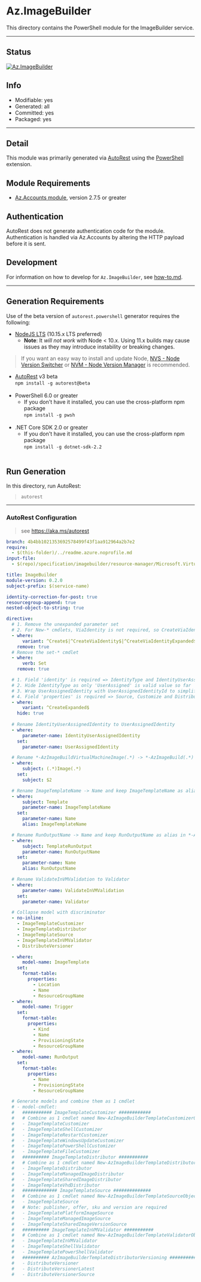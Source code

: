 <!-- region Generated -->
# Az.ImageBuilder
This directory contains the PowerShell module for the ImageBuilder service.

---
## Status
[![Az.ImageBuilder](https://img.shields.io/powershellgallery/v/Az.ImageBuilder.svg?style=flat-square&label=Az.ImageBuilder "Az.ImageBuilder")](https://www.powershellgallery.com/packages/Az.ImageBuilder/)

## Info
- Modifiable: yes
- Generated: all
- Committed: yes
- Packaged: yes

---
## Detail
This module was primarily generated via [AutoRest](https://github.com/Azure/autorest) using the [PowerShell](https://github.com/Azure/autorest.powershell) extension.

## Module Requirements
- [Az.Accounts module](https://www.powershellgallery.com/packages/Az.Accounts/), version 2.7.5 or greater

## Authentication
AutoRest does not generate authentication code for the module. Authentication is handled via Az.Accounts by altering the HTTP payload before it is sent.

## Development
For information on how to develop for `Az.ImageBuilder`, see [how-to.md](how-to.md).
<!-- endregion -->

---
## Generation Requirements
Use of the beta version of `autorest.powershell` generator requires the following:
- [NodeJS LTS](https://nodejs.org) (10.15.x LTS preferred)
  - **Note**: It *will not work* with Node < 10.x. Using 11.x builds may cause issues as they may introduce instability or breaking changes.
> If you want an easy way to install and update Node, [NVS - Node Version Switcher](../nodejs/installing-via-nvs.md) or [NVM - Node Version Manager](../nodejs/installing-via-nvm.md) is recommended.
- [AutoRest](https://aka.ms/autorest) v3 beta <br>`npm install -g autorest@beta`<br>&nbsp;
- PowerShell 6.0 or greater
  - If you don't have it installed, you can use the cross-platform npm package <br>`npm install -g pwsh`<br>&nbsp;
- .NET Core SDK 2.0 or greater
  - If you don't have it installed, you can use the cross-platform npm package <br>`npm install -g dotnet-sdk-2.2`<br>&nbsp;

## Run Generation
In this directory, run AutoRest:
> `autorest`

---
### AutoRest Configuration
> see https://aka.ms/autorest

``` yaml
branch: 4b4bb1021353692578499f43f1aa912964a2b7e2
require:
  - $(this-folder)/../readme.azure.noprofile.md
input-file:
  - $(repo)/specification/imagebuilder/resource-manager/Microsoft.VirtualMachineImages/stable/2022-07-01/imagebuilder.json

title: ImageBuilder
module-version: 0.2.0
subject-prefix: $(service-name)

identity-correction-for-post: true
resourcegroup-append: true
nested-object-to-string: true

directive:
  # 1. Remove the unexpanded parameter set
  # 2. For New-* cmdlets, ViaIdentity is not required, so CreateViaIdentityExpanded is removed as well
  - where:
      variant: ^Create$|^CreateViaIdentity$|^CreateViaIdentityExpanded$|^Update$|^UpdateViaIdentity$
    remove: true
  # Remove the set-* cmdlet
  - where:
      verb: Set
    remove: true

  # 1. Field 'identity' is required => IdentityType and IdentityUserAssignedIdentity are required
  # 2. Hide IdentityType as only 'UserAssigned' is valid value so far
  # 3. Wrap UserAssignedIdentity with UserAssignedIdentityId to simplify customer's input 
  # 4. Field 'properties' is required => Source, Customize and Distribute are required
  - where:
      variant: ^CreateExpanded$
    hide: true
  
  # Rename IdentityUserAssignedIdentity to UserAssignedIdentity
  - where:
      parameter-name: IdentityUserAssignedIdentity
    set:
      parameter-name: UserAssignedIdentity

  # Rename *-AzImageBuildVirtualMachineImage(.*) -> *-AzImageBuild(.*)
  - where:
      subject: (.*)Image(.*)
    set:
      subject: $2

  # Rename ImageTemplateName -> Name and keep ImageTemplateName as alias in *-AzImageBuildTemplate
  - where:
      subject: Template
      parameter-name: ImageTemplateName
    set:
      parameter-name: Name
      alias: ImageTemplateName

  # Rename RunOutputName -> Name and keep RunOutputName as alias in *-AzImageBuildTemplateRunOutput
  - where:
      subject: TemplateRunOutput
      parameter-name: RunOutputName
    set:
      parameter-name: Name
      alias: RunOutputName

  # Rename ValidateInVMValidation to Validator 
  - where:
      parameter-name: ValidateInVMValidation
    set:
      parameter-name: Validator

  # Collapse model with discriminator
  - no-inline:
    - ImageTemplateCustomizer
    - ImageTemplateDistributor
    - ImageTemplateSource
    - ImageTemplateInVMValidator
    - DistributeVersioner

  - where:
      model-name: ImageTemplate
    set:
      format-table:
        properties:
          - Location
          - Name
          - ResourceGroupName
  - where:
      model-name: Trigger
    set:
      format-table:
        properties:
          - Kind
          - Name
          - ProvisioningState
          - ResourceGroupName
  - where:
      model-name: RunOutput
    set:
      format-table:
        properties:
          - Name
          - ProvisioningState
          - ResourceGroupName

  # Generate models and combine them as 1 cmdlet
  # - model-cmdlet:
  #   ########### ImageTemplateCustomizer ############
  #   # Combine as 1 cmdlet named New-AzImageBuilderTemplateCustomizerObject
  #   - ImageTemplateCustomizer
  #   - ImageTemplateShellCustomizer
  #   - ImageTemplateRestartCustomizer
  #   - ImageTemplateWindowsUpdateCustomizer
  #   - ImageTemplatePowerShellCustomizer
  #   - ImageTemplateFileCustomizer
  #   ########## ImageTemplateDistributor ###########
  #   # Combine as 1 cmdlet named New-AzImageBuilderTemplateDistributorObject
  #   - ImageTemplateDistributor
  #   - ImageTemplateManagedImageDistributor
  #   - ImageTemplateSharedImageDistributor
  #   - ImageTemplateVhdDistributor
  #   ############# ImageTemplateSource ##############
  #   # Combine as 1 cmdlet named New-AzImageBuilderTemplateSourceObject
  #   - ImageTemplateSource
  #   # Note: publisher, offer, sku and version are required
  #   - ImageTemplatePlatformImageSource 
  #   - ImageTemplateManagedImageSource
  #   - ImageTemplateSharedImageVersionSource
  #   ########## ImageTemplateInVMValidator ###########
  #   # Combine as 1 cmdlet named New-AzImageBuilderTemplateValidatorObject
  #   - ImageTemplateInVMValidator
  #   - ImageTemplateShellValidator
  #   - ImageTemplatePowerShellValidator
  #   ########## AzImageBuilderTemplateDistributorVersioning ###########
  #   - DistributeVersioner
  #   - DistributeVersionerLatest
  #   - DistributeVersionerSource
```
